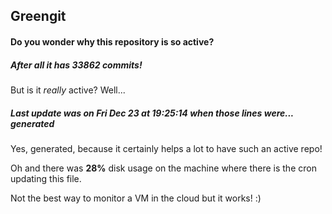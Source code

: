 ## Greengit

#### Do you wonder why this repository is so active?

##### After all it has 33862 commits!

But is it *really* active? Well...

##### Last update was on Fri Dec 23 at 19:25:14 when those lines were... generated

Yes, generated, because it certainly helps a lot to have such an active repo!

Oh and there was **28%** disk usage on the machine
where there is the cron updating this file.

Not the best way to monitor a VM in the cloud but it works! :)

